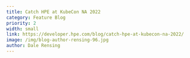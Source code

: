 ```yaml
---
title: Catch HPE at KubeCon NA 2022
category: Feature Blog
priority: 2
width: small
link: https://developer.hpe.com/blog/catch-hpe-at-kubecon-na-2022/
image: /img/blog-author-rensing-96.jpg
author: Dale Rensing
---
```

 ﻿